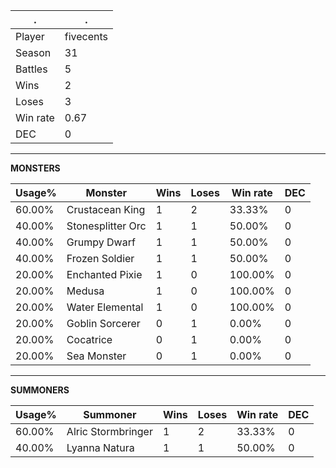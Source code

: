 .|.
|-|-
Player|fivecents
Season|31
Battles|5
Wins|2
Loses|3
Win rate|0.67
DEC|0

---
**MONSTERS**

Usage%|Monster|Wins|Loses|Win rate|DEC|
-|-|-|-|-|-|
60.00%|Crustacean King|1|2|33.33%|0|
40.00%|Stonesplitter Orc|1|1|50.00%|0|
40.00%|Grumpy Dwarf|1|1|50.00%|0|
40.00%|Frozen Soldier|1|1|50.00%|0|
20.00%|Enchanted Pixie|1|0|100.00%|0|
20.00%|Medusa|1|0|100.00%|0|
20.00%|Water Elemental|1|0|100.00%|0|
20.00%|Goblin Sorcerer|0|1|0.00%|0|
20.00%|Cocatrice|0|1|0.00%|0|
20.00%|Sea Monster|0|1|0.00%|0|

---
**SUMMONERS**

Usage%|Summoner|Wins|Loses|Win rate|DEC|
-|-|-|-|-|-|
60.00%|Alric Stormbringer|1|2|33.33%|0|
40.00%|Lyanna Natura|1|1|50.00%|0|
